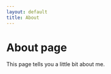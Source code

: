 ```yaml
---
layout: default
title: About
---
```

# About page

This page tells you a little bit about me.
